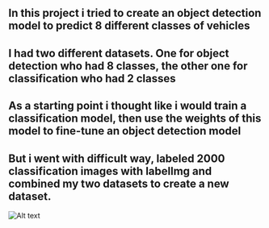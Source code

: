  In this project i tried to create an object detection model to predict 8 different classes of vehicles
---------------------------------------------------------------------------------------------------------------------------------------------------
 I had two different datasets. One for object detection who had 8 classes, the other one for classification who had 2 classes
 ---------------------------------------------------------------------------------------------------------------------------------------------------
 As a starting point i thought like i would train a classification model, then use the weights of this model to fine-tune an object detection model
 ---------------------------------------------------------------------------------------------------------------------------------------------------
 But i went with difficult way, labeled 2000 classification images with labellmg and combined my two datasets to create a new dataset.
 ---------------------------------------------------------------------------------------------------------------------------------------------------
![Alt text](https://production-media.paperswithcode.com/methods/Screen_Shot_2020-05-24_at_5.10.31_PM.png "Optional title")
